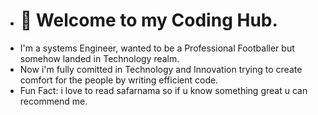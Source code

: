 - # 👋 Welcome to my Coding Hub.
- I'm a systems Engineer, wanted to be a Professional Footballer but somehow landed in Technology realm.
- Now i'm fully comitted in Technology and Innovation trying to create comfort for the people by writing efficient code.
- Fun Fact: i love to read safarnama so if u know something great u can recommend me.

<!---
Haseeb-Ahmad10/Haseeb-Ahmad10 is a ✨ special ✨ repository because its `README.md` (this file) appears on your GitHub profile.
You can click the Preview link to take a look at your changes.
--->
